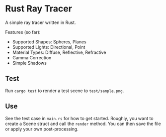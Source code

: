 # Rust Ray Tracer

A simple ray tracer written in Rust.

Features (so far):
- Supported Shapes: Spheres, Planes
- Supported Lights: Directional, Point
- Material Types: Diffuse, Reflective, Refractive
- Gamma Correction
- Simple Shadows

## Test

Run `cargo test` to render a test scene to `test/sample.png`.

## Use

See the test case in `main.rs` for how to get started. Roughly, you want to
create a Scene struct and call the `render` method. You can then save the file
or apply your own post-processing.
